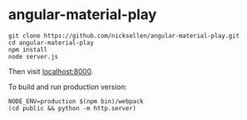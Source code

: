 # angular-material-play

```
git clone https://github.com/nicksellen/angular-material-play.git
cd angular-material-play
npm install
node server.js
```

Then visit [localhost:8000](http://localhost:8000).

To build and run production version:

```
NODE_ENV=production $(npm bin)/webpack
(cd public && python -m http.server)
```
